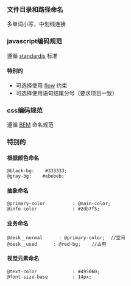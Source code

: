 ### 文件目录和路径命名

多单词小写，中划线连接

### javascript编码规范

遵循 [standardjs](https://standardjs.com/) 标准

#### 特别的

* 可选择使用 [flow](https://flow.org/) 约束
* 可选择使用语句结尾分号（要求项目一致）

### css编码规范

遵循 [BEM](https://en.bem.info/) 命名规范

### 特别的

#### 根据颜色命名

```stylus
@black-bg:    #333333;
@gray-bg:    #ebebeb;
```

#### 抽象命名

```stylus
@primary-color          : @main-color;
@info-color             : #2db7f5;
```

#### 业务命名

```stylus
@desk__normal      : @primary-color;  //空闲
@desk__used      : @red-bg;    //占用
```

#### 视觉元素命名

```stylus
@text-color             : #495060;
@font-size-base         : 14px;
```
